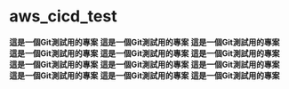 # aws_cicd_test


**這是一個Git測試用的專案**
**這是一個Git測試用的專案**
**這是一個Git測試用的專案**
**這是一個Git測試用的專案**
**這是一個Git測試用的專案**
**這是一個Git測試用的專案**
**這是一個Git測試用的專案**
**這是一個Git測試用的專案**
**這是一個Git測試用的專案**
**這是一個Git測試用的專案**
**這是一個Git測試用的專案**
**這是一個Git測試用的專案**


